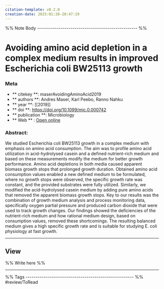 ```yaml
---
citation-template: v0.2.0
creation-date: 2025:01:20-20:47:19
---
```


%% Note Body --------------------------------------------------- %%
# Avoiding amino acid depletion in a complex medium results in improved Escherichia coli BW25113 growth

### Meta
- ** citekey **: maserAvoidingAminoAcid2019
- ** authors **: Andres Maser, Karl Peebo, Ranno Nahku
- ** year **: [[2019]]
- ** doi **: https://doi.org/10.1099/mic.0.000742
- ** publication **: Microbiology
- ** Web ** : [Open online](https://www.microbiologyresearch.org/content/journal/micro/10.1099/mic.0.000742)


### Abstract:
We studied Escherichia coli BW25113 growth in a complex medium with emphasis on amino acid consumption. The aim was to profile amino acid utilization in acid-hydrolysed casein and a defined nutrient-rich medium and based on these measurements modify the medium for better growth performance. Amino acid depletions in both media caused apparent biomass growth stops that prolonged growth duration. Obtained amino acid consumption values enabled a new defined medium to be formulated, where no growth stops were observed, the specific growth rate was constant, and the provided substrates were fully utilized. Similarly, we modified the acid-hydrolysed casein medium by adding pure amino acids that removed the apparent biomass growth stops. Key to our results was the combination of growth medium analysis and process monitoring data, specifically oxygen partial pressure and produced carbon dioxide that were used to track growth changes. Our findings showed the deficiencies of the nutrient-rich medium and how rational medium design, based on consumption values, removed these shortcomings. The resulting balanced medium gives a high specific growth rate and is suitable for studying E. coli physiology at fast growth.

___

## View

%% Write here %%





___
%% Tags  ------------------------------------------------------- %%
#review/ToRead